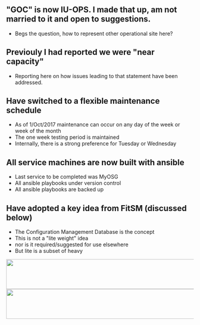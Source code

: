 ## "GOC" is now IU-OPS. I made that up, am not married to it and open to suggestions.
   * Begs the question, how to represent other operational site here?
   
## Previouly I had reported we were "near capacity"
   * Reporting here on how issues leading to that statement have been addressed.
   
## Have switched to a flexible maintenance schedule
   * As of 1/Oct/2017 maintenance can occur on any day of the week or week of the month
   * The one week testing period is maintained
   * Internally, there is a strong preference for Tuesday or Wednesday
   
## All service machines are now built with ansible
   * Last service to be completed was MyOSG
   * All ansible playbooks under version control
   * All ansible playbooks are backed up
   
## Have adopted a key idea from FitSM (discussed below)
   * The Configuration Management Database is the concept
   * This is not a "lite weight" idea
   * nor is it required/suggested for use elsewhere
   * But lite is a subset of heavy
   
<img src="http://steige.grid.iu.edu/steige/snapshot.png" width='630' height='80'  /><br>
<img src="http://steige.grid.iu.edu/steige/delta.png" width='630' height='80'  /><br>
